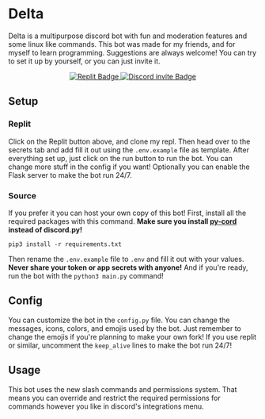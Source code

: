 # Delta
Delta is a multipurpose discord bot with fun and moderation features and some linux like commands. This bot was made for my friends, and for myself to learn programming.
Suggestions are always welcome! You can try to set it up by yourself, or you can just invite it.

<div id="badges", align="center">
  <a href="https://replit.com/@Tibor309/Delta">
    <img src="https://img.shields.io/badge/Replit-F26207.svg?style=for-the-badge&logo=Replit&logoColor=white" alt="Replit Badge"/>
  </a>
  <a href="https://discord.com/api/oauth2/authorize?client_id=475223111323746305&permissions=8&scope=bot%20applications.commands">
    <img src="https://img.shields.io/badge/Discord-5662f6?style=for-the-badge&logo=discord&logoColor=white" alt="Discord invite Badge"/>
  </a>
</div>

## Setup
### Replit
Click on the Replit button above, and clone my repl. Then head over to the secrets tab and add fill it out using the `.env.example` file as template.
After everything set up, just click on the run button to run the bot. You can change more stuff in the config if you want! Optionally you can enable the Flask server to make the bot run 24/7.

### Source
If you prefer it you can host your own copy of this bot! First, install all the required packages with this command. **Make sure you install [py-cord][py-cord] instead of discord.py!**
```
pip3 install -r requirements.txt
```
Then rename the `.env.example` file to `.env` and fill it out with your values. **Never share your token or app secrets with anyone!**
And if you're ready, run the bot with the `python3 main.py` command!

## Config
You can customize the bot in the `config.py` file. You can change the messages, icons, colors, and emojis used by the bot. Just remember to change the emojis if you're planning to make your own fork! If you use replit or similar, uncomment the `keep_alive` lines to make the bot run 24/7!

## Usage
This bot uses the new slash commands and permissions system. That means you can override and restrict the required permissions for commands however you like in discord's integrations menu.

[py-cord]: https://github.com/Pycord-Development/pycord/